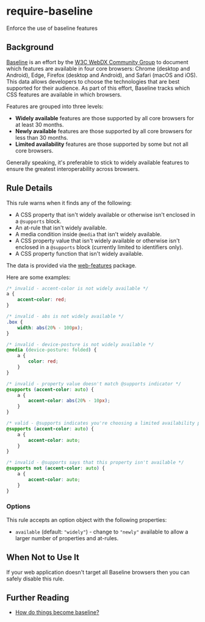 # require-baseline

Enforce the use of baseline features

## Background

[Baseline](https://web.dev/baseline) is an effort by the [W3C WebDX Community Group](https://github.com/web-platform-dx) to document which features are available in four core browsers: Chrome (desktop and Android), Edge, Firefox (desktop and Android), and Safari (macOS and iOS). This data allows developers to choose the technologies that are best supported for their audience. As part of this effort, Baseline tracks which CSS features are available in which browsers.

Features are grouped into three levels:

- **Widely available** features are those supported by all core browsers for at least 30 months.
- **Newly available** features are those supported by all core browsers for less than 30 months.
- **Limited availability** features are those supported by some but not all core browsers.

Generally speaking, it's preferable to stick to widely available features to ensure the greatest interoperability across browsers.

## Rule Details

This rule warns when it finds any of the following:

- A CSS property that isn't widely available or otherwise isn't enclosed in a `@supports` block.
- An at-rule that isn't widely available.
- A media condition inside `@media` that isn't widely available.
- A CSS property value that isn't widely available or otherwise isn't enclosed in a `@supports` block (currently limited to identifiers only).
- A CSS property function that isn't widely available.

The data is provided via the [web-features](https://npmjs.com/package/web-features) package.

Here are some examples:

```css
/* invalid - accent-color is not widely available */
a {
	accent-color: red;
}

/* invalid - abs is not widely available */
.box {
	width: abs(20% - 100px);
}

/* invalid - device-posture is not widely available */
@media (device-posture: folded) {
	a {
		color: red;
	}
}

/* invalid - property value doesn't match @supports indicator */
@supports (accent-color: auto) {
	a {
		accent-color: abs(20% - 10px);
	}
}

/* valid - @supports indicates you're choosing a limited availability property */
@supports (accent-color: auto) {
	a {
		accent-color: auto;
	}
}

/* invalid - @supports says that this property isn't available */
@supports not (accent-color: auto) {
	a {
		accent-color: auto;
	}
}
```

### Options

This rule accepts an option object with the following properties:

- `available` (default: `"widely"`) - change to `"newly"` available to allow a larger number of properties and at-rules.

## When Not to Use It

If your web application doesn't target all Baseline browsers then you can safely disable this rule.

## Further Reading

- [How do things become baseline?](https://web.dev/baseline#how-do-things-become-baseline)
